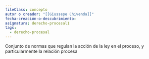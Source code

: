 ```yaml
---
fileClass: concepto
autor o creador: "[[Giussepe Chivenda]]"
fecha-creación-o-descubrimiento: 
asignatura: derecho-procesal1
tags:
  - derecho-procesal
---
```

Conjunto de normas que regulan la acción de la ley en el proceso, y particularmente la relación procesa